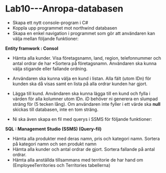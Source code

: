 # Lab10---Anropa-databasen
* Skapa ett nytt console-program i C#
* Koppla upp programmet mot northwind databasen
* Skapa en enkel navigation i programmet som gör att användaren kan välja mellan följande funktioner:

**Entity framwork : Consol**

* Hämta alla kunder. Visa företagsnamn, land, region, telefonnummer och antal ordrar de har
*Sortera på företagsnamn. Användaren ska kunna välja stigande eller fallande ordning.
    
* Användaren ska kunna välja en kund i listan. Alla fält (utom IDn) för kunden ska då visas samt en lista på alla ordrar kunden har gjort.
* Lägga till kund. Användaren ska kunna lägga till en kund och fylla i värden för alla kolumner utom IDn. iD behöver ni generera en slumpad sträng för (5 tecken lång). Om användaren inte fyller i ett värde ska ********null******** skickas till databasen, inte en tom sträng.

* Ni ska även skapa en fil med querys i SSMS för följande funktioner:

**SQL : Management Studio (SSMS) (Query-fil)**

* Hämta alla produkter med deras namn, pris och kategori namn. Sortera på kategori namn och sen produkt namn
* Hämta alla kunder och antal ordrar de gjort. Sortera fallande på antal ordrar.
* Hämta alla anställda tillsammans med territorie de har hand om (EmployeeTerritories och Territories tabellerna)
